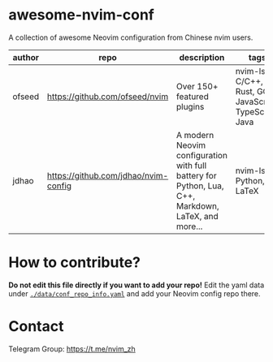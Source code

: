 # awesome-nvim-conf

A collection of awesome Neovim configuration from Chinese nvim users.

<!--MARKDOWN_TABLE_START-->
|author|                repo                |                                            description                                           |                          tags                         |stars|
|------|------------------------------------|--------------------------------------------------------------------------------------------------|-------------------------------------------------------|-----|
|ofseed|   https://github.com/ofseed/nvim   |                                    Over 150+ featured plugins                                    |nvim-lsp, C/C++, Rust, GO, JavaScript, TypeScript, Java| 144 |
| jdhao|https://github.com/jdhao/nvim-config|A modern Neovim configuration with full battery for Python, Lua, C++, Markdown, LaTeX, and more...|                nvim-lsp, Python, LaTeX                | 3364|
<!--MARKDOWN_TABLE_END-->

# How to contribute?

**Do not edit this file directly if you want to add your repo!**
Edit the yaml data under [`./data/conf_repo_info.yaml`](./data/conf_repo_info.yaml) and add your Neovim config repo there.

# Contact

Telegram Group: <https://t.me/nvim_zh>
